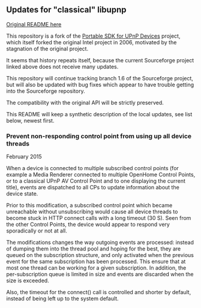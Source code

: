## Updates for "classical" libupnp

[Original README here](README)

This repository is a fork of the 
[Portable SDK for UPnP Devices](http://pupnp.sourceforge.net/) project, 
which itself forked the original Intel project in 2006, motivated
by the stagnation of the original project.

It seems that history repeats itself, because the current Sourceforge
project linked above does not receive many updates.

This repository will continue tracking branch 1.6 of the Sourceforge
project, but will also be updated with bug fixes which appear to have
trouble getting into the Sourceforge repository. 

The compatibility with the original API will be strictly preserved.

This README will keep a synthetic description of the local updates, see
list below, newest first.


### Prevent non-responding control point from using up all device threads

February 2015

When a device is connected to multiple subscribed control points (for
example a Media Renderer connected to multiple OpenHome Control Points, or
to a classical UPnP AV Control Point and to one displaying the current
title), events are dispatched to all CPs to update information about the
device state.

Prior to this modification, a subscribed control point which became
unreachable without unsubscribing would cause all device threads to become
stuck in HTTP connect calls with a long timeout (30 S). Seen from the other
Control Points, the device would appear to respond very sporadically or not
at all.

The modifications changes the way outgoing events are processed: instead of
dumping them into the thread pool and hoping for the best, they are queued
on the subscription structure, and only activated when the previous event
for the same subscription has been processed. This ensure that at most one
thread can be working for a given subscription. In addition, the
per-subscription queue is limited in size and events are discarded when the
size is exceeded.

Also, the timeout for the connect() call is controlled and shorter by
default, instead of being left up to the system default.



